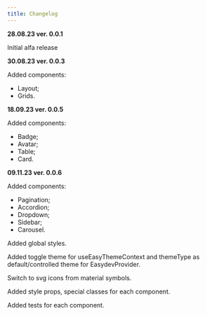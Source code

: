 ```yaml
---
title: Changelog
---
```


**28.08.23 ver. 0.0.1**

Initial alfa release

**30.08.23 ver. 0.0.3**

Added components:

- Layout;
- Grids.

**18.09.23 ver. 0.0.5**

Added components:

- Badge;
- Avatar;
- Table;
- Card.

**09.11.23 ver. 0.0.6**

Added components:

- Pagination;
- Accordion;
- Dropdown;
- Sidebar;
- Carousel.

Added global styles.

Added toggle theme for useEasyThemeContext and themeType as default/controlled theme for EasydevProvider.

Switch to svg icons from material symbols.

Added style props, special classes for each component.

Added tests for each component.